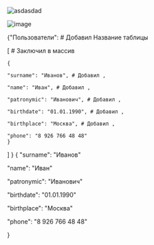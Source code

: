 
![asdasdad](https://user-images.githubusercontent.com/120108672/233778899-01a4f144-0c0c-494c-9b9b-036f780fcd62.png)

![image](https://user-images.githubusercontent.com/120108672/233778625-0d5149fe-eda9-401b-88f5-6d054db35c51.png)

{"Пользователи": # Добавил Название таблицы

  [ # Заключил в массив
  
    {
    
    "surname": "Иванов", # Добавил ,
    
    "name": "Иван", # Добавил ,
    
    "patronymic": "Иванович", # Добавил ,
    
    "birthdate": "01.01.1990", # Добавил ,
    
    "birthplace": "Москва", # Добавил ,
    
    "phone": "8 926 766 48 48"
    }
  ]
}
{
"surname": "Иванов"

"name": "Иван"

"patronymic": "Иванович"

"birthdate": "01.01.1990"

"birthplace": "Москва"

"phone": "8 926 766 48 48"

}

